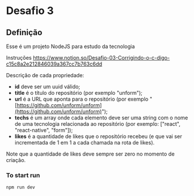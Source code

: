 # Desafio 3

## Definição

Esse é um projeto NodeJS para estudo da tecnologia

Instruções https://www.notion.so/Desafio-03-Corrigindo-o-c-digo-c15c8a2e212846039a367cc7b763c6dd

Descrição de cada propriedade:

- **id** deve ser um uuid válido;
- **title** é o título do repositório (por exemplo "unform");
- **url** é a URL que aponta para o repositório (por exemplo "[https://github.com/unform/unform](https://github.com/unform/unform)");
- **techs** é um array onde cada elemento deve ser uma string com o nome de uma tecnologia relacionada ao repositório (por exemplo: ["react", "react-native", "form"]);
- **likes** é a quantidade de likes que o repositório recebeu (e que vai ser incrementada de 1 em 1 a cada chamada na rota de likes).

Note que a quantidade de likes deve sempre ser zero no momento de criação.

### To start run

`npm run dev`
